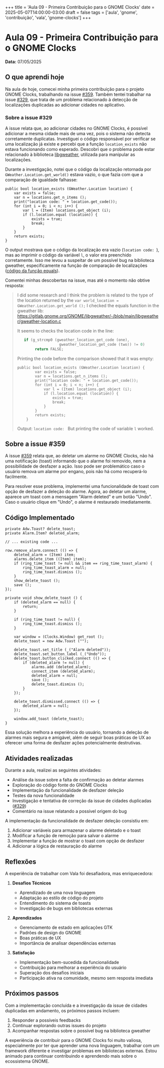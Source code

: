 +++
title = 'Aula 09 - Primeira Contribuição para o GNOME Clocks'
date = 2025-05-07T14:00:00-03:00
draft = false
tags = ['aula', 'gnome', 'contribuição', 'vala', 'gnome-clocks']
+++

# Aula 09 - Primeira Contribuição para o GNOME Clocks

**Data:** 07/05/2025

## O que aprendi hoje

Na aula de hoje, comecei minha primeira contribuição para o projeto GNOME Clocks, trabalhando na issue [#359](https://gitlab.gnome.org/GNOME/gnome-clocks/-/issues/359). Também tentei trabalhar na issue [#329](https://gitlab.gnome.org/GNOME/gnome-clocks/-/issues/329), que trata de um problema relacionado à detecção de localizações duplicadas ao adicionar cidades no aplicativo.

### Sobre a issue #329

A issue relata que, ao adicionar cidades no GNOME Clocks, é possível adicionar a mesma cidade mais de uma vez, pois o sistema não detecta corretamente duplicatas. Investiguei o código responsável por verificar se uma localização já existe e percebi que a função `location_exists` não estava funcionando como esperado. Descobri que o problema pode estar relacionado à biblioteca [libgweather](https://gitlab.gnome.org/GNOME/libgweather), utilizada para manipular as localizações.

Durante a investigação, notei que o código da localização retornada por `GWeather.Location.get_world()` estava vazio, o que fazia com que a comparação de igualdade falhasse:

```vala
public bool location_exists (GWeather.Location location) {
    var exists = false;
    var n = locations.get_n_items ();
    print("location code: " + location.get_code());
    for (int i = 0; i < n; i++) {
        var l = (Item) locations.get_object (i);
        if (l.location.equal (location)) {
            exists = true;
            break;
        }
    }
    return exists;
}
```

O output mostrava que o código da localização era vazio (`location code: `), mas ao imprimir o código da variável `l`, o valor era preenchido corretamente. Isso me levou a suspeitar de um possível bug na biblioteca gweather, especificamente na função de comparação de localizações ([código da função equals](https://gitlab.gnome.org/GNOME/libgweather/-/blob/main/libgweather/gweather-location.c)).

Comentei minhas descobertas na issue, mas até o momento não obtive resposta:

> I did some research and I think the problem is related to the type of the location returned by the 
> `var world_location = GWeather.Location.get_world ();`
> I checked the equals function in the gweather lib: https://gitlab.gnome.org/GNOME/libgweather/-/blob/main/libgweather/gweather-location.c
> 
> It seems to checks the location code in the line:
> ```c
>    if (g_strcmp0 (gweather_location_get_code (one),
>                    gweather_location_get_code (two)) != 0)
>         return FALSE;
> ```
> Printing the code before the comparison showed that it was empty:
> ```
> public bool location_exists (GWeather.Location location) {
>         var exists = false;
>         var n = locations.get_n_items ();
>         print("location code: " + location.get_code());
>         for (int i = 0; i < n; i++) {
>             var l = (Item) locations.get_object (i);
>             if (l.location.equal (location)) {
>                 exists = true;
>                 break;
>             }
>         }
>         return exists;
>     }
> ```
> Output: `location code: `
> But printing the code of variable `l` worked.

## Sobre a issue #359

A issue [#359](https://gitlab.gnome.org/GNOME/gnome-clocks/-/issues/359) relata que, ao deletar um alarme no GNOME Clocks, não há uma notificação (toast) informando que o alarme foi removido, nem a possibilidade de desfazer a ação. Isso pode ser problemático caso o usuário remova um alarme por engano, pois não há como recuperá-lo facilmente.

Para resolver esse problema, implementei uma funcionalidade de toast com opção de desfazer a deleção do alarme. Agora, ao deletar um alarme, aparece um toast com a mensagem "Alarm deleted" e um botão "Undo". Caso o usuário clique em "Undo", o alarme é restaurado imediatamente.

## Código Implementado

```vala
private Adw.Toast? delete_toast;
private Alarm.Item? deleted_alarm;

// ... existing code ...

row.remove_alarm.connect (() => {
    deleted_alarm = (Item) item;
    alarms.delete_item ((Item) item);
    if (ring_time_toast != null && item == ring_time_toast_alarm) {
        ring_time_toast_alarm = null;
        ring_time_toast.dismiss ();
    }
    show_delete_toast ();
    save ();
});

private void show_delete_toast () {
    if (deleted_alarm == null) {
        return;
    }

    if (ring_time_toast != null) {
        ring_time_toast.dismiss ();
    }

    var window = (Clocks.Window) get_root ();
    delete_toast = new Adw.Toast ("");

    delete_toast.set_title (_("Alarm deleted"));
    delete_toast.set_button_label (_("Undo"));
    delete_toast.button_clicked.connect (() => {
        if (deleted_alarm != null) {
            alarms.add (deleted_alarm);
            connect_item (deleted_alarm);
            deleted_alarm = null;
            save ();
            delete_toast.dismiss ();
        }
    });

    delete_toast.dismissed.connect (() => {
        deleted_alarm = null;
    });

    window.add_toast (delete_toast);
}
``` 

Essa solução melhora a experiência do usuário, tornando a deleção de alarmes mais segura e amigável, além de seguir boas práticas de UX ao oferecer uma forma de desfazer ações potencialmente destrutivas.

## Atividades realizadas

Durante a aula, realizei as seguintes atividades:

- Análise da issue sobre a falta de confirmação ao deletar alarmes
- Exploração do código fonte do GNOME Clocks
- Implementação da funcionalidade de desfazer deleção
- Testes da nova funcionalidade
- Investigação e tentativa de correção da issue de cidades duplicadas ([#329](https://gitlab.gnome.org/GNOME/gnome-clocks/-/issues/329))
- Comentário na issue relatando a possível origem do bug

A implementação da funcionalidade de desfazer deleção consistiu em:
1. Adicionar variáveis para armazenar o alarme deletado e o toast
2. Modificar a função de remoção para salvar o alarme
3. Implementar a função de mostrar o toast com opção de desfazer
4. Adicionar a lógica de restauração do alarme

## Reflexões

A experiência de trabalhar com Vala foi desafiadora, mas enriquecedora:

1. **Desafios Técnicos**
   - Aprendizado de uma nova linguagem
   - Adaptação ao estilo de código do projeto
   - Entendimento do sistema de toasts
   - Investigação de bugs em bibliotecas externas

2. **Aprendizados**
   - Gerenciamento de estado em aplicações GTK
   - Padrões de design do GNOME
   - Boas práticas de UX
   - Importância de analisar dependências externas

3. **Satisfação**
   - Implementação bem-sucedida da funcionalidade
   - Contribuição para melhorar a experiência do usuário
   - Superação dos desafios iniciais
   - Participação ativa na comunidade, mesmo sem resposta imediata

## Próximos passos

Com a implementação concluída e a investigação da issue de cidades duplicadas em andamento, os próximos passos incluem:

1. Responder a possíveis feedbacks
2. Continuar explorando outras issues do projeto
3. Acompanhar respostas sobre o possível bug na biblioteca gweather

A experiência de contribuir para o GNOME Clocks foi muito valiosa, especialmente por ter que aprender uma nova linguagem, trabalhar com um framework diferente e investigar problemas em bibliotecas externas. Estou animado para continuar contribuindo e aprendendo mais sobre o ecossistema GNOME.
